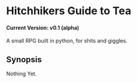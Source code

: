 # Hitchhikers Guide to Tea
#### Current Version: v0.1 (alpha)

A small RPG built in python, for shits and giggles.

## Synopsis
Nothing Yet.